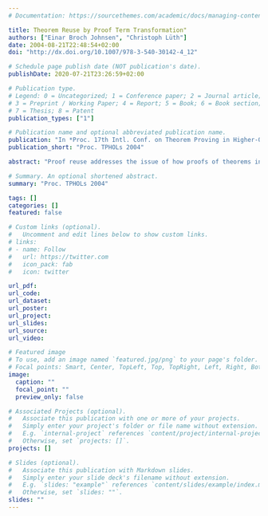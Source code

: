 ```yaml
---
# Documentation: https://sourcethemes.com/academic/docs/managing-content/

title: Theorem Reuse by Proof Term Transformation"
authors: ["Einar Broch Johnsen", "Christoph Lüth"]
date: 2004-08-21T22:48:54+02:00
doi: "http://dx.doi.org/10.1007/978-3-540-30142-4_12"

# Schedule page publish date (NOT publication's date).
publishDate: 2020-07-21T23:26:59+02:00

# Publication type.
# Legend: 0 = Uncategorized; 1 = Conference paper; 2 = Journal article;
# 3 = Preprint / Working Paper; 4 = Report; 5 = Book; 6 = Book section;
# 7 = Thesis; 8 = Patent
publication_types: ["1"]

# Publication name and optional abbreviated publication name.
publication: "In *Proc. 17th Intl. Conf. on Theorem Proving in Higher-Order Logics (TPHOLs 2004)*,  [LNCS 3223](http://springerlink.metapress.com/link.asp?id=ptx04bpl0tnf), © Springer, 2004."
publication_short: "Proc. TPHOLs 2004"

abstract: "Proof reuse addresses the issue of how proofs of theorems in a specific setting can be used to prove other theorems in different settings. This paper proposes an approach where theorems are generalised by abstracting their proofs from the original setting. The approach is based on a representation of proofs as logical framework proof terms, using the theorem prover Isabelle. The logical framework allows type-specific inference rules to be handled uniformly in the abstraction process and the prover's automated proof tactics may be used freely. This way, established results become more generally applicable; for example, theorems about a data type can be reapplied to other types. The paper also considers how to reapply such abstracted theorems, and suggests an approach based on mappings between operations and types, and on systematically exploiting the dependencies between theorems."

# Summary. An optional shortened abstract.
summary: "Proc. TPHOLs 2004"

tags: []
categories: []
featured: false

# Custom links (optional).
#   Uncomment and edit lines below to show custom links.
# links:
# - name: Follow
#   url: https://twitter.com
#   icon_pack: fab
#   icon: twitter

url_pdf:
url_code:
url_dataset:
url_poster:
url_project:
url_slides:
url_source:
url_video:

# Featured image
# To use, add an image named `featured.jpg/png` to your page's folder. 
# Focal points: Smart, Center, TopLeft, Top, TopRight, Left, Right, BottomLeft, Bottom, BottomRight.
image:
  caption: ""
  focal_point: ""
  preview_only: false

# Associated Projects (optional).
#   Associate this publication with one or more of your projects.
#   Simply enter your project's folder or file name without extension.
#   E.g. `internal-project` references `content/project/internal-project/index.md`.
#   Otherwise, set `projects: []`.
projects: []

# Slides (optional).
#   Associate this publication with Markdown slides.
#   Simply enter your slide deck's filename without extension.
#   E.g. `slides: "example"` references `content/slides/example/index.md`.
#   Otherwise, set `slides: ""`.
slides: ""
---
```

